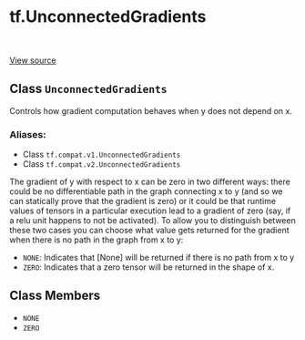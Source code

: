 <div itemscope itemtype="http://developers.google.com/ReferenceObject">
<meta itemprop="name" content="tf.UnconnectedGradients" />
<meta itemprop="path" content="Stable" />
<meta itemprop="property" content="NONE"/>
<meta itemprop="property" content="ZERO"/>
</div>

# tf.UnconnectedGradients

<!-- Insert buttons -->

<table class="tfo-notebook-buttons tfo-api" align="left">
</table>

<a target="_blank" href="/code/stable/tensorflow/python/ops/unconnected_gradients.py">View source</a>



## Class `UnconnectedGradients`

<!-- Start diff -->
Controls how gradient computation behaves when y does not depend on x.



### Aliases:

* Class `tf.compat.v1.UnconnectedGradients`
* Class `tf.compat.v2.UnconnectedGradients`


<!-- Placeholder for "Used in" -->

The gradient of y with respect to x can be zero in two different ways: there
could be no differentiable path in the graph connecting x to y (and so we can
statically prove that the gradient is zero) or it could be that runtime values
of tensors in a particular execution lead to a gradient of zero (say, if a
relu unit happens to not be activated). To allow you to distinguish between
these two cases you can choose what value gets returned for the gradient when
there is no path in the graph from x to y:

* `NONE`: Indicates that [None] will be returned if there is no path from x
  to y
* `ZERO`: Indicates that a zero tensor will be returned in the shape of x.

## Class Members

* `NONE` <a id="NONE"></a>
* `ZERO` <a id="ZERO"></a>
